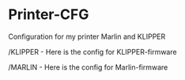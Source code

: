 # Printer-CFG
Configuration for my printer Marlin and KLIPPER

/KLIPPER - Here is the config for KLIPPER-firmware

/MARLIN - Here is the config for Marlin-firmware
